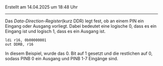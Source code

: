 Erstellt am 14.04.2025 um 18:48 Uhr

---
Das _Data-Direction-Register_(kurz DDR) legt fest, ob an einem PIN ein Eingang oder Ausgang vorliegt. Dabei bedeutet eine logische 0, dass es ein Eingang ist und logisch 1, dass es ein Ausgang ist.

```
ldi r16, 0b00000001
out DDRB, r16
```
In diesem Beispiel, wurde das 0. Bit auf 1 gesetzt und die restlichen auf 0, sodass PINB 0 ein Ausgang und PINB 1-7 Eingänge sind.
